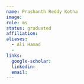 ```yaml
---
name: Prashanth Reddy Kotha
image: 
role: ms
status: graduated
affiliation: 
aliases:
  - Ali Hamad
  - 
links:
  google-scholar: 
  linkedin: 
  email: 
---
```





